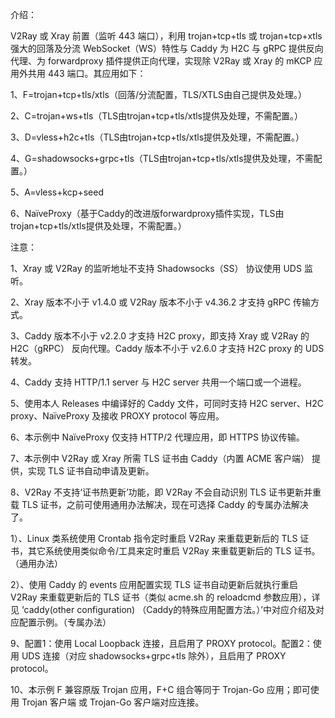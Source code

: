 介绍：

V2Ray 或 Xray 前置（监听 443 端口），利用 trojan+tcp+tls 或 trojan+tcp+xtls 强大的回落及分流 WebSocket（WS）特性与 Caddy 为 H2C 与 gRPC 提供反向代理、为 forwardproxy 插件提供正向代理，实现除 V2Ray 或 Xray 的 mKCP 应用外共用 443 端口。其应用如下：

1、F=trojan+tcp+tls/xtls（回落/分流配置，TLS/XTLS由自己提供及处理。）

2、C=trojan+ws+tls（TLS由trojan+tcp+tls/xtls提供及处理，不需配置。）

3、D=vless+h2c+tls（TLS由trojan+tcp+tls/xtls提供及处理，不需配置。）

4、G=shadowsocks+grpc+tls（TLS由trojan+tcp+tls/xtls提供及处理，不需配置。）

5、A=vless+kcp+seed

6、NaïveProxy（基于Caddy的改进版forwardproxy插件实现，TLS由trojan+tcp+tls/xtls提供及处理，不需配置。）

注意：

1、Xray 或 V2Ray 的监听地址不支持 Shadowsocks（SS） 协议使用 UDS 监听。

2、Xray 版本不小于 v1.4.0 或 V2Ray 版本不小于 v4.36.2 才支持 gRPC 传输方式。

3、Caddy 版本不小于 v2.2.0 才支持 H2C proxy，即支持 Xray 或 V2Ray 的 H2C（gRPC） 反向代理。Caddy 版本不小于 v2.6.0 才支持 H2C proxy 的 UDS 转发。

4、Caddy 支持 HTTP/1.1 server 与 H2C server 共用一个端口或一个进程。

5、使用本人 Releases 中编译好的 Caddy 文件，可同时支持 H2C server、H2C proxy、NaïveProxy 及接收 PROXY protocol 等应用。

6、本示例中 NaïveProxy 仅支持 HTTP/2 代理应用，即 HTTPS 协议传输。

7、本示例中 V2Ray 或 Xray 所需 TLS 证书由 Caddy（内置 ACME 客户端） 提供，实现 TLS 证书自动申请及更新。

8、V2Ray 不支持‘证书热更新’功能，即 V2Ray 不会自动识别 TLS 证书更新并重载 TLS 证书，之前可使用通用办法解决，现在可选择 Caddy 的专属办法解决了。

1）、Linux 类系统使用 Crontab 指令定时重启 V2Ray 来重载更新后的 TLS 证书，其它系统使用类似命令/工具来定时重启 V2Ray 来重载更新后的 TLS 证书。（通用办法）

2）、使用 Caddy 的 events 应用配置实现 TLS 证书自动更新后就执行重启 V2Ray 来重载更新后的 TLS 证书（类似 acme.sh 的 reloadcmd 参数应用），详见 ‘caddy(other configuration) （Caddy的特殊应用配置方法。）’中对应介绍及对应配置示例。（专属办法）

9、配置1：使用 Local Loopback 连接，且启用了 PROXY protocol。配置2：使用 UDS 连接（对应 shadowsocks+grpc+tls 除外），且启用了 PROXY protocol。

10、本示例 F 兼容原版 Trojan 应用，F+C 组合等同于 Trojan-Go 应用；即可使用 Trojan 客户端 或 Trojan-Go 客户端对应连接。
